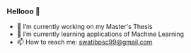 ### Hellooo 👋

- 🔭 I’m currently working on my Master's Thesis
- 🌱 I’m currently learning applications of Machine Learning
- 📫 How to reach me: swatibpsc99@gmail.com


<!--
**zhuatii/zhuatii** is a ✨ _special_ ✨ repository because its `README.md` (this file) appears on your GitHub profile.

Here are some ideas to get you started:

- 🔭 I’m currently working on my Master's Thesis
- 🌱 I’m currently learning applications of Machine Learning
- 👯 I’m looking to collaborate on ...
- 🤔 I’m looking for help with ...
- 💬 Ask me about ...
 ...
- 😄 Pronouns: ...
- ⚡ Fun fact: ...
-->
